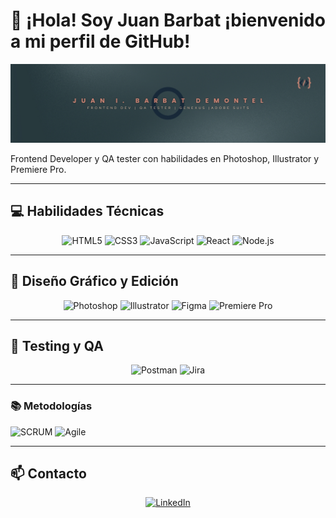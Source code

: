 # 👋 ¡Hola! Soy **Juan Barbat** ¡bienvenido a mi perfil de GitHub!

![Mi Banner](mi-banner.jpg)


Frontend Developer y QA tester con habilidades en Photoshop, Illustrator y Premiere Pro.

---

## 💻 **Habilidades Técnicas**
<p align="center">
  <img src="https://cdn.jsdelivr.net/gh/devicons/devicon/icons/html5/html5-original.svg" alt="HTML5" width="60" height="60" />
  <img src="https://cdn.jsdelivr.net/gh/devicons/devicon/icons/css3/css3-original.svg" alt="CSS3" width="60" height="60" />
  <img src="https://cdn.jsdelivr.net/gh/devicons/devicon/icons/javascript/javascript-original.svg" alt="JavaScript" width="60" height="60" />
  <img src="https://cdn.jsdelivr.net/gh/devicons/devicon/icons/react/react-original.svg" alt="React" width="60" height="60" />
  <img src="https://cdn.jsdelivr.net/gh/devicons/devicon/icons/nodejs/nodejs-original.svg" alt="Node.js" width="60" height="60" />
</p>

---

## 🎨 **Diseño Gráfico y Edición**
<p align="center">
  <img src="https://cdn.jsdelivr.net/gh/devicons/devicon/icons/photoshop/photoshop-plain.svg" alt="Photoshop" width="60" height="60" />
  <img src="https://cdn.jsdelivr.net/gh/devicons/devicon/icons/illustrator/illustrator-plain.svg" alt="Illustrator" width="60" height="60" />
  <img src="https://cdn.jsdelivr.net/gh/devicons/devicon/icons/figma/figma-original.svg" alt="Figma" width="60" height="60" />
  <img src="https://cdn.jsdelivr.net/gh/devicons/devicon/icons/premierepro/premierepro-original.svg" alt="Premiere Pro" width="60" height="60" />
</p>

---

## 🧪 **Testing y QA**
<p align="center">
  <img src="https://www.vectorlogo.zone/logos/getpostman/getpostman-icon.svg" alt="Postman" width="60" height="60" />
  <img src="https://cdn.jsdelivr.net/gh/devicons/devicon/icons/jira/jira-original.svg" alt="Jira" width="60" height="60" />
</p>

---

### 📚 **Metodologías**
![SCRUM](https://img.shields.io/badge/-SCRUM-6DB33F?logo=agile&logoColor=white&style=flat)
![Agile](https://img.shields.io/badge/-Agile-FF6600?logo=agile&logoColor=white&style=flat)




---

## 📫 **Contacto**
<p align="center">
  <a href="https://linkedin.com/in/juan-barbat-demontel"><img src="https://cdn.jsdelivr.net/gh/devicons/devicon/icons/linkedin/linkedin-original.svg" alt="LinkedIn" width="60" height="60" /></a>
</p>
